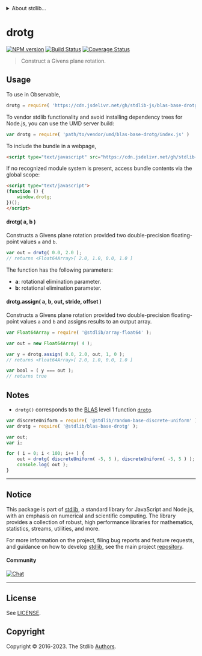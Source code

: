 <!--

@license Apache-2.0

Copyright (c) 2023 The Stdlib Authors.

Licensed under the Apache License, Version 2.0 (the "License");
you may not use this file except in compliance with the License.
You may obtain a copy of the License at

   http://www.apache.org/licenses/LICENSE-2.0

Unless required by applicable law or agreed to in writing, software
distributed under the License is distributed on an "AS IS" BASIS,
WITHOUT WARRANTIES OR CONDITIONS OF ANY KIND, either express or implied.
See the License for the specific language governing permissions and
limitations under the License.

-->


<details>
  <summary>
    About stdlib...
  </summary>
  <p>We believe in a future in which the web is a preferred environment for numerical computation. To help realize this future, we've built stdlib. stdlib is a standard library, with an emphasis on numerical and scientific computation, written in JavaScript (and C) for execution in browsers and in Node.js.</p>
  <p>The library is fully decomposable, being architected in such a way that you can swap out and mix and match APIs and functionality to cater to your exact preferences and use cases.</p>
  <p>When you use stdlib, you can be absolutely certain that you are using the most thorough, rigorous, well-written, studied, documented, tested, measured, and high-quality code out there.</p>
  <p>To join us in bringing numerical computing to the web, get started by checking us out on <a href="https://github.com/stdlib-js/stdlib">GitHub</a>, and please consider <a href="https://opencollective.com/stdlib">financially supporting stdlib</a>. We greatly appreciate your continued support!</p>
</details>

# drotg

[![NPM version][npm-image]][npm-url] [![Build Status][test-image]][test-url] [![Coverage Status][coverage-image]][coverage-url] <!-- [![dependencies][dependencies-image]][dependencies-url] -->

> Construct a Givens plane rotation.



<section class="usage">

## Usage

To use in Observable,

```javascript
drotg = require( 'https://cdn.jsdelivr.net/gh/stdlib-js/blas-base-drotg@v0.1.0-umd/browser.js' )
```

To vendor stdlib functionality and avoid installing dependency trees for Node.js, you can use the UMD server build:

```javascript
var drotg = require( 'path/to/vendor/umd/blas-base-drotg/index.js' )
```

To include the bundle in a webpage,

```html
<script type="text/javascript" src="https://cdn.jsdelivr.net/gh/stdlib-js/blas-base-drotg@v0.1.0-umd/browser.js"></script>
```

If no recognized module system is present, access bundle contents via the global scope:

```html
<script type="text/javascript">
(function () {
    window.drotg;
})();
</script>
```

#### drotg( a, b )

Constructs a Givens plane rotation provided two double-precision floating-point values `a` and `b`.

```javascript
var out = drotg( 0.0, 2.0 );
// returns <Float64Array>[ 2.0, 1.0, 0.0, 1.0 ]
```

The function has the following parameters:

-   **a**: rotational elimination parameter.
-   **b**: rotational elimination parameter.

#### drotg.assign( a, b, out, stride, offset )

Constructs a Givens plane rotation provided two double-precision floating-point values `a` and `b` and assigns results to an output array.

```javascript
var Float64Array = require( '@stdlib/array-float64' );

var out = new Float64Array( 4 );

var y = drotg.assign( 0.0, 2.0, out, 1, 0 );
// returns <Float64Array>[ 2.0, 1.0, 0.0, 1.0 ]

var bool = ( y === out );
// returns true
```

</section>

<!-- /.usage -->

<section class="notes">

## Notes

-   `drotg()` corresponds to the [BLAS][blas] level 1 function [`drotg`][drotg].

</section>

<!-- /.notes -->

<section class="examples">

```javascript
var discreteUniform = require( '@stdlib/random-base-discrete-uniform' );
var drotg = require( '@stdlib/blas-base-drotg' );

var out;
var i;

for ( i = 0; i < 100; i++ ) {
    out = drotg( discreteUniform( -5, 5 ), discreteUniform( -5, 5 ) );
    console.log( out );
}
```

</section>

<!-- /.examples -->

<!-- Section for related `stdlib` packages. Do not manually edit this section, as it is automatically populated. -->

<section class="related">

</section>

<!-- /.related -->

<!-- Section for all links. Make sure to keep an empty line after the `section` element and another before the `/section` close. -->


<section class="main-repo" >

* * *

## Notice

This package is part of [stdlib][stdlib], a standard library for JavaScript and Node.js, with an emphasis on numerical and scientific computing. The library provides a collection of robust, high performance libraries for mathematics, statistics, streams, utilities, and more.

For more information on the project, filing bug reports and feature requests, and guidance on how to develop [stdlib][stdlib], see the main project [repository][stdlib].

#### Community

[![Chat][chat-image]][chat-url]

---

## License

See [LICENSE][stdlib-license].


## Copyright

Copyright &copy; 2016-2023. The Stdlib [Authors][stdlib-authors].

</section>

<!-- /.stdlib -->

<!-- Section for all links. Make sure to keep an empty line after the `section` element and another before the `/section` close. -->

<section class="links">

[npm-image]: http://img.shields.io/npm/v/@stdlib/blas-base-drotg.svg
[npm-url]: https://npmjs.org/package/@stdlib/blas-base-drotg

[test-image]: https://github.com/stdlib-js/blas-base-drotg/actions/workflows/test.yml/badge.svg?branch=v0.1.0
[test-url]: https://github.com/stdlib-js/blas-base-drotg/actions/workflows/test.yml?query=branch:v0.1.0

[coverage-image]: https://img.shields.io/codecov/c/github/stdlib-js/blas-base-drotg/main.svg
[coverage-url]: https://codecov.io/github/stdlib-js/blas-base-drotg?branch=main

<!--

[dependencies-image]: https://img.shields.io/david/stdlib-js/blas-base-drotg.svg
[dependencies-url]: https://david-dm.org/stdlib-js/blas-base-drotg/main

-->

[chat-image]: https://img.shields.io/gitter/room/stdlib-js/stdlib.svg
[chat-url]: https://app.gitter.im/#/room/#stdlib-js_stdlib:gitter.im

[stdlib]: https://github.com/stdlib-js/stdlib

[stdlib-authors]: https://github.com/stdlib-js/stdlib/graphs/contributors

[umd]: https://github.com/umdjs/umd
[es-module]: https://developer.mozilla.org/en-US/docs/Web/JavaScript/Guide/Modules

[deno-url]: https://github.com/stdlib-js/blas-base-drotg/tree/deno
[umd-url]: https://github.com/stdlib-js/blas-base-drotg/tree/umd
[esm-url]: https://github.com/stdlib-js/blas-base-drotg/tree/esm
[branches-url]: https://github.com/stdlib-js/blas-base-drotg/blob/main/branches.md

[stdlib-license]: https://raw.githubusercontent.com/stdlib-js/blas-base-drotg/main/LICENSE

[blas]: http://www.netlib.org/blas

[drotg]: https://netlib.org/lapack/explore-html/df/d28/group__single__blas__level1_gaafa91c51f75df6c3f2182032a221c2db.html

</section>

<!-- /.links -->
